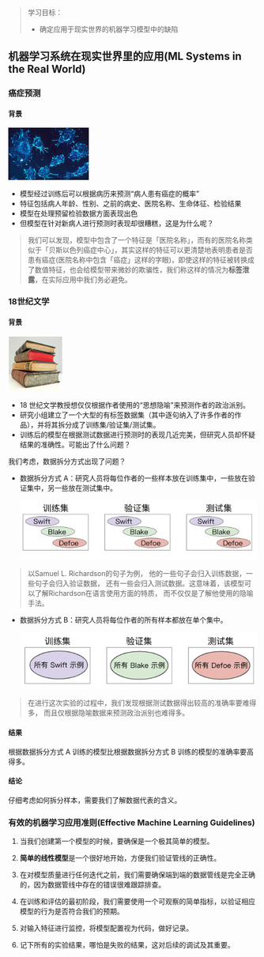 > 学习目标：
>
> - 确定应用于现实世界的机器学习模型中的缺陷

## 机器学习系统在现实世界里的应用(ML Systems in the Real World)

### 癌症预测

#### 背景

![image-20181122175808379](assets/image-20181122175808379-2880688.png)

- 模型经过训练后可以根据病历来预测“病人患有癌症的概率”
- 特征包括病人年龄、性别、之前的病史、医院名称、生命体征、检验结果
- 模型在处理预留检验数据方面表现出色
- 但模型在针对新病人进行预测时表现却很糟糕，这是为什么呢？

> 我们可以发现，模型中包含了一个特征是「医院名称」，而有的医院名称类似于「贝斯以色列癌症中心」，其实这样的特征可以更清楚地表明患者是否患有癌症(医院名称中包含「癌症」这样的字眼)，即使这样的特征被转换成了数值特征，也会给模型带来微妙的欺骗性，我们称这样的情况为**标签泄露**，在实际应用中我们务必避免。



### 18世纪文学

#### 背景

![image-20181122180416079](assets/image-20181122180416079-2881056.png)

- 18 世纪文学教授想仅仅根据作者使用的“思想隐喻”来预测作者的政治派别。
- 研究小组建立了一个大型的有标签数据集（其中逐句纳入了许多作者的作品），并将其拆分成了训练集/验证集/测试集。
- 训练后的模型在根据测试数据进行预测时的表现几近完美，但研究人员却怀疑结果的准确性。可能出了什么问题？

我们考虑，数据拆分方式出现了问题？

- 数据拆分方式 A：研究人员将每位作者的一些样本放在训练集中，一些放在验证集中，另一些放在测试集中。

  ![image-20181122180636459](assets/image-20181122180636459-2881196.png)

> 以Samuel L. Richardson的句子为例， 他的一些句子会归入训练数据，一些句子会归入验证数据， 还有一些会归入测试数据。这意味着，该模型可以了解Richardson在语言使用方面的特质， 而不仅仅是了解他使用的隐喻手法。

- 数据拆分方式 B：研究人员将每位作者的所有样本都放在单个集中。

  ![image-20181122180652341](assets/image-20181122180652341-2881212.png)

> 在进行这次实验的过程中，我们发现根据测试数据得出较高的准确率要难得多， 而且仅根据隐喻数据来预测政治派别也难得多。

#### 结果

根据数据拆分方式 A 训练的模型比根据数据拆分方式 B 训练的模型的准确率要高得多。

#### 结论

仔细考虑如何拆分样本，需要我们了解数据代表的含义。



### 有效的机器学习应用准则(Effective Machine Learning Guidelines)

1. 当我们创建第一个模型的时候，要确保是一个极其简单的模型。

2. **简单的线性模型**是一个很好地开始，方便我们验证管线的正确性。

3. 在对模型质量进行任何迭代之前，我们需要确保端到端的数据管线是完全正确的，因为数据管线中存在的错误很难跟踪排查。

4. 在训练和评估的最初阶段，我们需要使用一个可观察的简单指标，以验证相应模型的行为是否符合我们的预期。

5. 对输入特征进行监控，将模型配置视为代码，做好记录。

6. 记下所有的实验结果，哪怕是失败的结果，这对后续的调试及其重要。